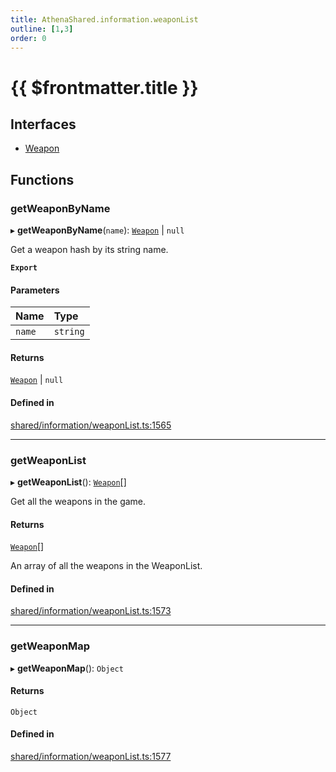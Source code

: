 ```yaml
---
title: AthenaShared.information.weaponList
outline: [1,3]
order: 0
---
```


# {{ $frontmatter.title }}


## Interfaces

- [Weapon](../interfaces/shared_information_weaponList_Weapon.md)

## Functions

### getWeaponByName

▸ **getWeaponByName**(`name`): [`Weapon`](../interfaces/shared_information_weaponList_Weapon.md) \| ``null``

Get a weapon hash by its string name.

**`Export`**

#### Parameters

| Name | Type |
| :------ | :------ |
| `name` | `string` |

#### Returns

[`Weapon`](../interfaces/shared_information_weaponList_Weapon.md) \| ``null``

#### Defined in

[shared/information/weaponList.ts:1565](https://github.com/Stuyk/altv-athena/blob/627294b/src/core/shared/information/weaponList.ts#L1565)

___

### getWeaponList

▸ **getWeaponList**(): [`Weapon`](../interfaces/shared_information_weaponList_Weapon.md)[]

Get all the weapons in the game.

#### Returns

[`Weapon`](../interfaces/shared_information_weaponList_Weapon.md)[]

An array of all the weapons in the WeaponList.

#### Defined in

[shared/information/weaponList.ts:1573](https://github.com/Stuyk/altv-athena/blob/627294b/src/core/shared/information/weaponList.ts#L1573)

___

### getWeaponMap

▸ **getWeaponMap**(): `Object`

#### Returns

`Object`

#### Defined in

[shared/information/weaponList.ts:1577](https://github.com/Stuyk/altv-athena/blob/627294b/src/core/shared/information/weaponList.ts#L1577)
